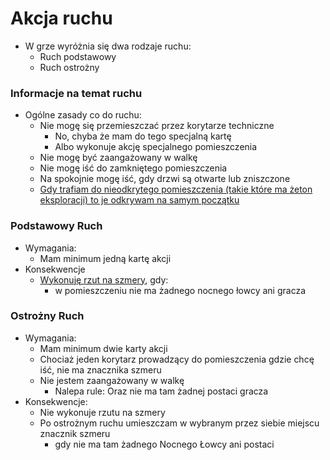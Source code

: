 # Akcja ruchu

- W grze wyróżnia się dwa rodzaje ruchu:
    - Ruch podstawowy
    - Ruch ostrożny

### Informacje na temat ruchu
- Ogólne zasady co do ruchu:
    - Nie mogę się przemieszczać przez korytarze techniczne
        - No, chyba że mam do tego specjalną kartę 
        - Albo wykonuje akcję specjalnego pomieszczenia
    - Nie mogę być zaangażowany w walkę
    - Nie mogę iść do zamkniętego pomieszczenia
    - Na spokojnie mogę iść, gdy drzwi są otwarte lub zniszczone
    - [Gdy trafiam do nieodkrytego pomieszczenia (takie które ma żeton eksploracji) to je odkrywam na samym początku](../pomieszczenia/odkrywam-pomieszczenie.md)

### Podstawowy Ruch
- Wymagania: 
    - Mam minimum jedną kartę akcji
- Konsekwencje
    - [Wykonuję rzut na szmery](../powtarzalne/rzut-na-szmery.md), gdy:
        - w pomieszczeniu nie ma żadnego nocnego łowcy ani gracza 

### Ostrożny Ruch
- Wymagania: 
    - Mam minimum dwie karty akcji
    - Chociaż jeden korytarz prowadzący do pomieszczenia gdzie chcę iść, nie ma znacznika szmeru
    - Nie jestem zaangażowany w walkę
        - Nalepa rule: Oraz nie ma tam żadnej postaci gracza
- Konsekwencje:
    - Nie wykonuje rzutu na szmery
    - Po ostrożnym ruchu umieszczam w wybranym przez siebie miejscu znacznik szmeru
        - gdy nie ma tam żadnego Nocnego Łowcy ani postaci